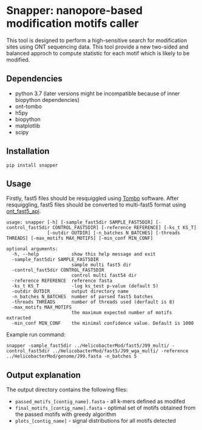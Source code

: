 # Snapper: nanopore-based modification motifs caller

This tool is designed to perform a high-sensitive search for modification sites using ONT sequencing data.
This tool provide a new two-sided and balanced approch to compute statistic for each motif which is likely to be modified.

## Dependencies
- python 3.7 (later versions might be incompatible because of inner biopython dependencies)
- ont-tombo
- h5py
- biopython
- matplotlib
- scipy

## Installation

```pip install snapper```

## Usage

Firstly, fast5 files should be resquiggled using [Tombo](https://github.com/nanoporetech/tombo) software. 
After resquiggling, fast5 files should be converted to multi-fast5 format using [ont_fast5_api](https://github.com/nanoporetech/ont_fast5_api).

```
usage: snapper [-h] [-sample_fast5dir SAMPLE_FAST5DIR] [-control_fast5dir CONTROL_FAST5DIR] [-reference REFERENCE] [-ks_t KS_T]
               [-outdir OUTDIR] [-n_batches N_BATCHES] [-threads THREADS] [-max_motifs MAX_MOTIFS] [-min_conf MIN_CONF]

optional arguments:
  -h, --help            show this help message and exit
  -sample_fast5dir SAMPLE_FAST5DIR
                        sample multi fast5 dir
  -control_fast5dir CONTROL_FAST5DIR
                        control multi fast54 dir
  -reference REFERENCE  reference fasta
  -ks_t KS_T            -log ks_test p-value (default 5)
  -outdir OUTDIR        output directory name
  -n_batches N_BATCHES  number of parsed fast5 batches
  -threads THREADS      number of threads used (derfault is 8)
  -max_motifs MAX_MOTIFS
                        the maximum expected number of motifs extracted
  -min_conf MIN_CONF    the minimal confidence value. Default is 1000

```


Example run command:
```
snapper -sample_fast5dir ../HelicobacterMod/fast5/J99_multi/ -control_fast5dir ../HelicobacterMod/fast5/J99_wga_multi/ -reference ../HelicobacterMod/genome/J99.fasta -n_batches 5
```

## Output explanation

The output directory contains the following files:
- `passed_motifs_[contig_name].fasta` - all k-mers defined as modifed
- `final_motifs_[contig_name].fasta` - optimal set of motifs obtained from the passed motifs with greedy algorithm
- `plots_[contig_name]` - signal distributions for all motifs detected 
